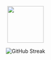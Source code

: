 <div id="header" align="center">
  <img src="https://media.giphy.com/media/M9gbBd9nbDrOTu1Mqx/giphy.gif" width="100"/>

  ![GitHub Streak](http://github-readme-streak-stats.herokuapp.com?user=Avairon&theme=highcontrast&background=000000)
  
</div>



